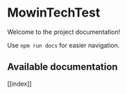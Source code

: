 # MowinTechTest

Welcome to the project documentation!

Use `npm run docs` for easier navigation.

## Available documentation

[[index]]
